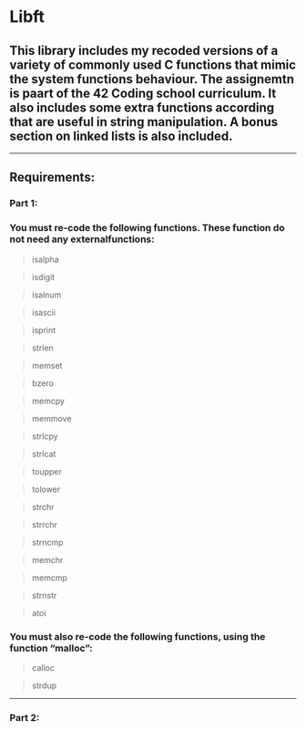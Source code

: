 # **Libft**

## This library includes my recoded versions of a variety of commonly used C functions that mimic the system functions behaviour. The assignemtn is paart of the 42 Coding school curriculum. It also includes some extra functions according that are useful in string manipulation. A bonus section on linked lists is also included.
---
## **Requirements:**


### **Part 1:**

### You must re-code the following functions. These function do not need any externalfunctions:

> isalpha

> isdigit

> isalnum

> isascii

> isprint

> strlen

> memset

> bzero

> memcpy

> memmove

> strlcpy

> strlcat

> toupper

> tolower

> strchr

> strrchr

> strncmp

> memchr

> memcmp

> strnstr

> atoi

### You must also re-code the following functions, using the function “malloc”:
> calloc

> strdup
---

### **Part 2:**

